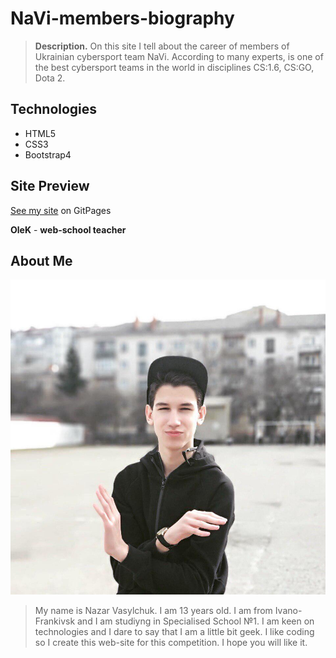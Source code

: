 # NaVi-members-biography

>__Description.__ 
On this site I tell about the career of members of Ukrainian cybersport team NaVi. According to many experts, is one of the best cybersport teams in the world in disciplines CS:1.6, CS:GO, Dota 2.

## Technologies
- HTML5
- CSS3
- Bootstrap4

## Site Preview
[See my site](https://nazarvasylchuk.github.io/NaVi-members-biography/) on GitPages

**OleK** - __web-school teacher__

## About Me
![](img/logo.jpg)
>My name is Nazar Vasylchuk. I am 13 years old. I am from Ivano-Frankivsk and I am studiyng in Specialised School №1. I am keen on technologies and I dare to say that I am a little bit geek. I like coding so I create this web-site for this competition. I hope you will like it.